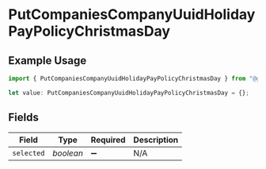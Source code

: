 # PutCompaniesCompanyUuidHolidayPayPolicyChristmasDay

## Example Usage

```typescript
import { PutCompaniesCompanyUuidHolidayPayPolicyChristmasDay } from "@gusto/embedded-api/models/operations";

let value: PutCompaniesCompanyUuidHolidayPayPolicyChristmasDay = {};
```

## Fields

| Field              | Type               | Required           | Description        |
| ------------------ | ------------------ | ------------------ | ------------------ |
| `selected`         | *boolean*          | :heavy_minus_sign: | N/A                |